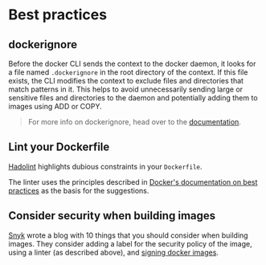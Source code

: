# Best practices

## dockerignore

Before the docker CLI sends the context to the docker daemon, it looks for a file named
`.dockerignore` in the root directory of the context. If this file exists, the CLI modifies the
context to exclude files and directories that match patterns in it. This helps to avoid
unnecessarily sending large or sensitive files and directories to the daemon and potentially adding
them to images using ADD or COPY.

> For more info on dockerignore, head over to the
> [documentation](https://docs.docker.com/engine/reference/builder/#dockerignore-file).

## Lint your Dockerfile

[Hadolint](https://hadolint.github.io/hadolint/) highlights dubious constraints in your
`Dockerfile`.

The linter uses the principles described in
[Docker's documentation on best practices](https://docs.docker.com/develop/develop-images/dockerfile_best-practices/)
as the basis for the suggestions.

## Consider security when building images

[Snyk](https://snyk.io/blog/10-docker-image-security-best-practices/) wrote a blog with 10 things
that you should consider when building images. They consider adding a label for the security policy
of the image, using a linter (as described above), and
[signing docker images](https://docs.docker.com/notary/getting_started/).
